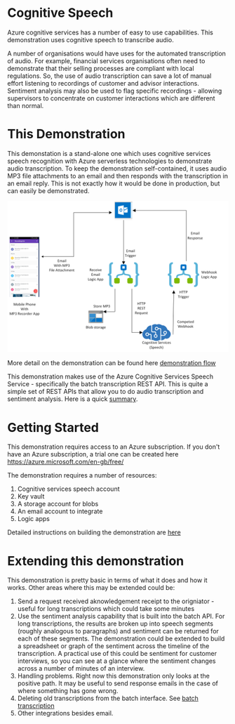 # Cognitive Speech
Azure cognitive services has a number of easy to use capabilities. This demonstration uses cognitive speech to transcribe audio.

A number of organisations would have uses for the automated transcription of audio. For example, financial services organisations often need to demonstrate that their selling processes are compliant with local regulations. So, the use of audio transcription can save a lot of manual effort listening to recordings of customer and advisor interactions. Sentiment analysis may also be used to flag specific recordings - allowing supervisors to concentrate on customer interactions which are different than normal.

# This Demonstration
This demonstation is a stand-alone one which uses cognitive services speech recognition with Azure serverless technologies to demonstrate audio transcription. To keep the demonstration self-contained, it uses audio MP3 file attachments to an email and then responds with the transcription in an email reply. This is not exactly how it would be done in production, but can easily be demonstrated.

![alt text](https://github.com/jometzg/cognitive-speech/blob/master/logic-apps/overview-diagram.png "Overview diagram")

More detail on the demonstration can be found here [demonstration flow](https://github.com/jometzg/cognitive-speech/blob/master/demo-flow/README.md)

This demonstration makes use of the Azure Cognitive Services Speech Service - specifically the batch transcription REST API. This is quite a simple set of REST APIs that allow you to do audio transcription and sentiment analysis. Here is a quick [summary](https://github.com/jometzg/cognitive-speech/blob/master/REST%20API/README.MD).

# Getting Started
This demonstration requires access to an Azure subscription. If you don't have an Azure subscription, a trial one can be created here https://azure.microsoft.com/en-gb/free/

The demonstration requires a number of resources:

1. Cognitive services speech account
2. Key vault
3. A storage account for blobs
4. An email account to integrate
5. Logic apps

Detailed instructions on building the demonstration are [here](https://github.com/jometzg/cognitive-speech/tree/master/logic-apps)

# Extending this demonstration
This demonstration is pretty basic in terms of what it does and how it works. Other areas where this may be extended could be:
1. Send a request received aknowledgement receipt to the origniator - useful for long transcriptions which could take some minutes
2. Use the sentiment analysis capability that is built into the batch API. For long transcriptions, the results are broken up into speech segments (roughly analogous to paragraphs) and sentiment can be returned for each of these segments. The demonstration could be extended to build a spreadsheet or graph of the sentiment across the timeline of the transcription. A practical use of this could be sentiment for customer interviews, so you can see at a glance where the sentiment changes across a number of minutes of an interview.
3. Handling problems. Right now this demonstration only looks at the positive path. It may be useful to send response emails in the case of where something has gone wrong.
4. Deleting old transcriptions from the batch interface. See [batch transcription](https://docs.microsoft.com/en-us/azure/cognitive-services/speech-service/batch-transcription)
5. Other integrations besides email. 
